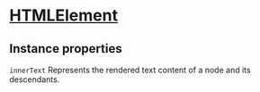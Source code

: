 # [HTMLElement](https://developer.mozilla.org/en-US/docs/Web/API/HTMLElement)

## Instance properties

`innerText` Represents the rendered text content of a node and its descendants.
